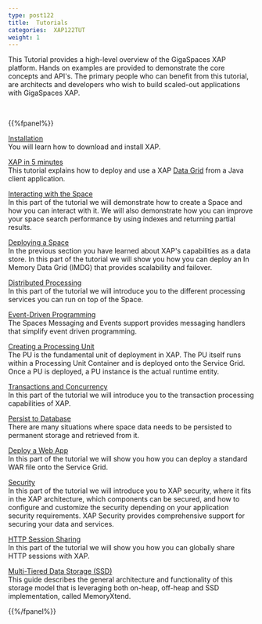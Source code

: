 ```yaml
---
type: post122
title:  Tutorials
categories:  XAP122TUT
weight: 1
---
```



This Tutorial provides a high-level overview of the GigaSpaces XAP platform. Hands on examples are provided to demonstrate the core concepts and API's. The primary people who can benefit from this tutorial, are architects and developers who wish to build scaled-out applications with GigaSpaces XAP.


<br>



{{%fpanel%}}

[Installation](./installation.html)<br>
You will learn   how to download and install XAP.
 
  
  
[XAP in 5 minutes](./xap-java-in-5-minutes.html)<br>
This tutorial explains how to deploy and use a XAP [Data Grid](/product_overview/the-in-memory-data-grid.html) from a Java client application.

[Interacting with the Space](./java-tutorial-part1.html)<br>
In this part of the tutorial we will demonstrate how to create a Space and how you can interact with it. We will also demonstrate how you can improve your space search performance by using indexes and returning partial results.
 

[Deploying a Space](./java-tutorial-part2.html)<br>
In the previous section  you have learned about XAP's capabilities as a data store. In this part of the tutorial we will show you how you can deploy an In Memory Data Grid (IMDG) that provides scalability and failover.

[Distributed Processing](./java-tutorial-part3.html)<br>
In this part of the tutorial we will introduce you to the different processing services you can run on top of the Space.

[Event-Driven Programming](./java-tutorial-part4.html)<br>
The Spaces Messaging and Events support provides messaging handlers that simplify event driven programming.

[Creating a Processing Unit](./java-tutorial-part5.html)<br>
The PU is the fundamental unit of deployment in XAP. The PU itself runs within a Processing Unit Container and is deployed onto the Service Grid. Once a PU is deployed, a PU instance is the actual runtime entity.

[Transactions and Concurrency](./java-tutorial-part6.html)<br>
In this part of the tutorial we will introduce you to the transaction processing capabilities of XAP.

[Persist to Database](./java-tutorial-part7.html)<br>
There are many situations where space data needs to be persisted to permanent storage and retrieved from it.

[Deploy a Web App](./java-tutorial-part8.html)<br>
In this part of the tutorial we will show you how you can deploy a standard WAR file onto the Service Grid.

 
[Security](./java-tutorial-part10.html)<br>
In this part of the tutorial we will introduce you to XAP security, where it fits in the XAP architecture, which components can be secured, and how to configure and customize the security depending on your application security requirements. XAP Security provides comprehensive support for securing your data and services.


[HTTP Session Sharing](./http-session-sharing.html)<br>
In this part of the tutorial we will show you how you can globally share HTTP sessions with XAP.

[Multi-Tiered Data Storage (SSD)](./blobstore.html)<br>
This guide describes the general architecture and functionality of this storage model that is leveraging both on-heap, off-heap and SSD implementation, called MemoryXtend.

 
{{%/fpanel%}}

